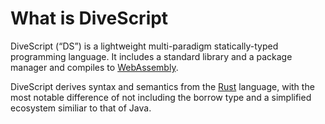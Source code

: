 # What is DiveScript

DiveScript (“DS”) is a lightweight multi-paradigm statically-typed programming language. It includes a standard library and a package manager and compiles to [WebAssembly](https://webassembly.org).

DiveScript derives syntax and semantics from the [Rust](https://rust-lang.org) language, with the most notable difference of not including the borrow type and a simplified ecosystem similiar to that of Java.